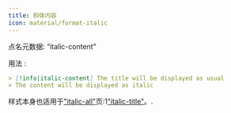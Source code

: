 ```yaml
---
title: 斜体内容
icon: material/format-italic
---
```


点名元数据: “italic-content”

用法 :
```md
> [!info|italic-content] The title will be displayed as usual
> The content will be displayed as italic
```

样式本身也适用于["italic-all"](../combined-styling/page-18.md)页:1["italic-title"](../title-styling/page-18.md)。.